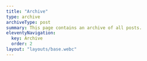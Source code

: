 ```yaml
---
title: "Archive"
type: archive
archiveType: post
summary: This page contains an archive of all posts.
eleventyNavigation:
  key: Archive
  order: 2
layout: "layouts/base.webc"
---
```

